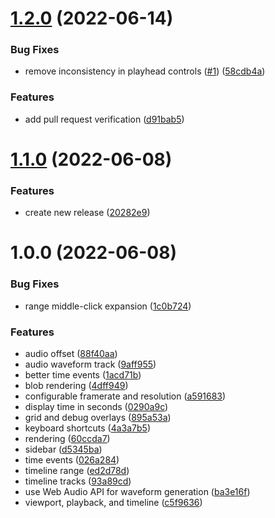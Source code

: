 # [1.2.0](https://github.com/motion-canvas/ui/compare/v1.1.0...v1.2.0) (2022-06-14)


### Bug Fixes

* remove inconsistency in playhead controls ([#1](https://github.com/motion-canvas/ui/issues/1)) ([58cdb4a](https://github.com/motion-canvas/ui/commit/58cdb4a26144f9933dba64d687fa63d442f115bd))


### Features

* add pull request verification ([d91bab5](https://github.com/motion-canvas/ui/commit/d91bab55832fed3e494842e9e17eed5281efecbb))

# [1.1.0](https://github.com/motion-canvas/ui/compare/v1.0.0...v1.1.0) (2022-06-08)


### Features

* create new release ([20282e9](https://github.com/motion-canvas/ui/commit/20282e9745a42c5bf62d104afe65fa71fbd973a2))

# 1.0.0 (2022-06-08)


### Bug Fixes

* range middle-click expansion ([1c0b724](https://github.com/motion-canvas/ui/commit/1c0b7243cffa3e33779b736ecce2dad19880f796))


### Features

* audio offset ([88f40aa](https://github.com/motion-canvas/ui/commit/88f40aa93bb23090058965bd7d76b81106804c05))
* audio waveform track ([9aff955](https://github.com/motion-canvas/ui/commit/9aff955ef472644834d1232b90a93b935127fffd))
* better time events ([1acd71b](https://github.com/motion-canvas/ui/commit/1acd71bb4d13d927040b42a8f77faf87ee185a3b))
* blob rendering ([4dff949](https://github.com/motion-canvas/ui/commit/4dff949de9a7cfa781e9738c625c5c46d63e1da5))
* configurable framerate and resolution ([a591683](https://github.com/motion-canvas/ui/commit/a591683f93e92f1f41ad89fd7d23eea67d32e3ac))
* display time in seconds ([0290a9c](https://github.com/motion-canvas/ui/commit/0290a9cb0775693a4cde7d1fa3bee90c9329dcfb))
* grid and debug overlays ([895a53a](https://github.com/motion-canvas/ui/commit/895a53ab4222c8d57a3e0d924181ee370b1356d7))
* keyboard shortcuts ([4a3a7b5](https://github.com/motion-canvas/ui/commit/4a3a7b53bccd89bd1dd93207e3e1b9640bdf6102))
* rendering ([60ccda7](https://github.com/motion-canvas/ui/commit/60ccda723361751f28bc1144de314388551c95a2))
* sidebar ([d5345ba](https://github.com/motion-canvas/ui/commit/d5345ba444296b1648fab17274e241d879054833))
* time events ([026a284](https://github.com/motion-canvas/ui/commit/026a2840a3625172431fb073a513fea4499164d4))
* timeline range ([ed2d78d](https://github.com/motion-canvas/ui/commit/ed2d78dbba4211aac5317035f7ce0931db90a59a))
* timeline tracks ([93a89cd](https://github.com/motion-canvas/ui/commit/93a89cd6edf055ac7847b508ee4364eb42a6bcd4))
* use Web Audio API for waveform generation ([ba3e16f](https://github.com/motion-canvas/ui/commit/ba3e16f04a12de87408ca68df5acacf5610ed617))
* viewport, playback, and timeline ([c5f9636](https://github.com/motion-canvas/ui/commit/c5f96360258a8dca5faa66c79451969da7eebabc))
